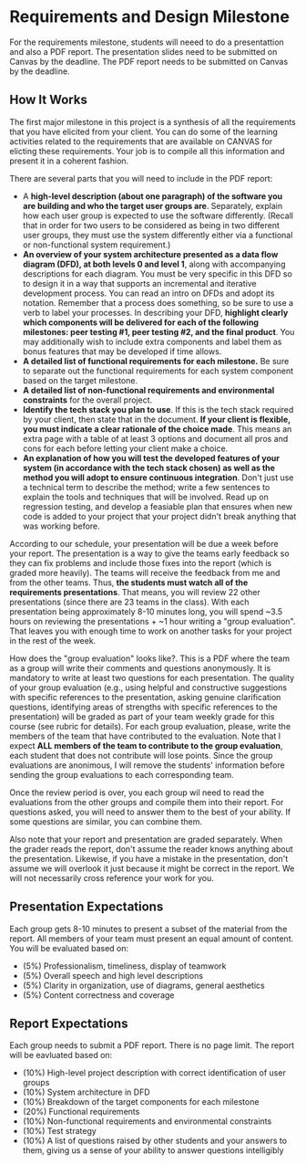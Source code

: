 
# Requirements and Design Milestone

For the requirements milestone, students will neeed to do a presentattion and also a PDF report. The presentation slides need to be submitted on Canvas by the deadline. The PDF report needs to be submitted on Canvas by the deadline.

## How It Works

The first major milestone in this project is a synthesis of all the requirements that you have elicited from your client. You can do some of the learning activities related to the requirements that are available on CANVAS for elicting these requirements. Your job is to compile all this information and present it in a coherent fashion. 

There are several parts that you will need to include in the PDF report:
- A **high-level description (about one paragraph) of the software you are building and who the target user groups are**. Separately, explain how each user group is expected to use the software differently. (Recall that in order for two users to be considered as being in two different user groups, they must use the system differently either via a functional or non-functional system requirement.)
- **An overview of your system architecture presented as a data flow diagram (DFD), at both levels 0 and level 1**, along with accompanying descriptions for each diagram. You must be very specific in this DFD so to design it in a way that supports an incremental and iterative development process. You can read an intro on DFDs and adopt its notation. Remember that a process does something, so be sure to use a verb to label your processes. In describing your DFD, **highlight clearly which components will be delivered for each of the following milestones: peer testing #1, peer testing #2, and the final product**. You may additionally wish to include extra components and label them as bonus features that may be developed if time allows.
- **A detailed list of functional requirements for each milestone.** Be sure to separate out the functional requirements for each system component based on the target milestone.
- **A detailed list of non-functional requirements and environmental constraints** for the overall project.
- **Identify the tech stack you plan to use**. If this is the tech stack required by your client, then state that in the document. **If your client is flexible, you must indicate a clear rationale of the choice made**. This means an extra page with a table of at least 3 options and document all pros and cons for each before letting your client make a choice.
- **An explanation of how you will test the developed features of your system (in accordance with the tech stack chosen) as well as the method you will adopt to ensure continuous integration**. Don't just use a technical term to describe the method; write a few sentences to explain the tools and techniques that will be involved. Read up on regression testing, and develop a feasiable plan that ensures when new code is added to your project that your project didn't break anything that was working before.

According to our schedule, your presentation will be due a week before your report. The presentation is a way to give the teams early feedback so they can fix problems and include those fixes into the report (which is graded more heavily). The teams will receive the feedback from me and from the other teams. Thus, **the students must watch all of the requirements presentations**. That means, you will review 22 other presentations (since there are 23 teams in the class). With each presentation being approximately 8-10 minutes long, you will spend ~3.5 hours on reviewing the presentations + ~1 hour writing a "group evaluation". That leaves you with enough time to work on another tasks for your project in the rest of the week.

How does the "group evaluation" looks like?. This is a PDF where the team as a group will write their comments and questions anonymously. It is mandatory to write at least two questions for each presentation. The quality of your group evaluation (e.g., using helpful and constructive suggestions with specific references to the presentation, asking genuine clarification questions, identifying areas of strengths with specific references to the presentation) will be graded as part of your team weekly grade for this course (see rubric for details). For each group evaluation, please, write the members of the team that have contributed to the evaluation. Note that I expect **ALL members of the team to contribute to the group evaluation**, each student that does not contribute will lose points. Since the group evaluations are anonimous, I will remove the students' information before sending the group evaluations to each corresponding team.

Once the review period is over, you each group wil need to read the evaluations from the other groups and compile them into their report. For questions asked, you will need to answer them to the best of your ability. If some questions are similar, you can combine them.

Also note that your report and presentation are graded separately. When the grader reads the report, don't assume the reader knows anything about the presentation. Likewise, if you have a mistake in the presentation, don't assume we will overlook it just because it might be correct in the report. We will not necessarily cross reference your work for you.


## Presentation Expectations

Each group gets 8-10 minutes to present a subset of the material from the report. All members of your team must present an equal amount of content. You will be evaluated based on:
- (5%) Professionalism, timeliness, display of teamwork
- (5%) Overall speech and high level descriptions
- (5%) Clarity in organization, use of diagrams, general aesthetics
- (5%) Content correctness and coverage


## Report Expectations 

Each group needs to submit a PDF report. There is no page limit. The report will be eavluated based on: 
- (10%) High-level project description with correct identification of user groups
- (10%) System architecture in DFD
- (10%) Breakdown of the target components for each milestone
- (20%) Functional requirements
- (10%) Non-functional requirements and environmental constraints
- (10%) Test strategy
- (10%) A list of questions raised by other students and your answers to them, giving us a sense of your ability to answer questions intelligibly

